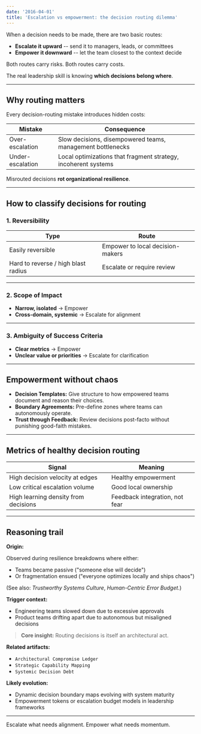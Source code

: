 ```yaml
---
date: '2016-04-01'
title: 'Escalation vs empowerment: the decision routing dilemma'
---
```


When a decision needs to be made, there are two basic routes:

- **Escalate it upward** -- send it to managers, leads, or committees
- **Empower it downward** -- let the team closest to the context decide

Both routes carry risks. Both routes carry costs.

The real leadership skill is knowing **which decisions belong where**.

---

## Why routing matters

Every decision-routing mistake introduces hidden costs:

| Mistake | Consequence |
|---------|-------------|
| Over-escalation | Slow decisions, disempowered teams, management bottlenecks |
| Under-escalation | Local optimizations that fragment strategy, incoherent systems |

Misrouted decisions **rot organizational resilience**.

---

## How to classify decisions for routing

### 1. Reversibility

| Type                                | Route                            |
| ----------------------------------- | -------------------------------- |
| Easily reversible                   | Empower to local decision-makers |
| Hard to reverse / high blast radius | Escalate or require review       |

---

### 2. Scope of Impact

- **Narrow, isolated** → Empower
- **Cross-domain, systemic** → Escalate for alignment

---

### 3. Ambiguity of Success Criteria

- **Clear metrics** → Empower
- **Unclear value or priorities** → Escalate for clarification

---

## Empowerment without chaos

- **Decision Templates:** Give structure to how empowered teams document and reason their choices.
- **Boundary Agreements:** Pre-define zones where teams can autonomously operate.
- **Trust through Feedback:** Review decisions post-facto without punishing good-faith mistakes.

---

## Metrics of healthy decision routing

| Signal | Meaning |
|--------|---------|
| High decision velocity at edges | Healthy empowerment |
| Low critical escalation volume | Good local ownership |
| High learning density from decisions | Feedback integration, not fear |

---

## Reasoning trail

**Origin:**  

Observed during resilience breakdowns where either:
- Teams became passive ("someone else will decide")
- Or fragmentation ensued ("everyone optimizes locally and ships chaos")

(See also: *Trustworthy Systems Culture*, *Human-Centric Error Budget*.)

**Trigger context:**  
- Engineering teams slowed down due to excessive approvals
- Product teams drifting apart due to autonomous but misaligned decisions

> **Core insight:** Routing decisions is itself an architectural act.

**Related artifacts:**  
- `Architectural Compromise Ledger`  
- `Strategic Capability Mapping`  
- `Systemic Decision Debt`

**Likely evolution:**  
- Dynamic decision boundary maps evolving with system maturity
- Empowerment tokens or escalation budget models in leadership frameworks

---

Escalate what needs alignment. Empower what needs momentum.
